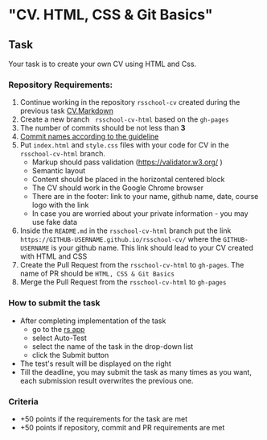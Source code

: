 # "CV. HTML, CSS & Git Basics"

## Task
Your task is to create your own CV using HTML and Css.

### Repository Requirements:
1. Continue working in the repository `rsschool-cv` created during the previous task [CV.Markdown](./CV(markdown).md)
2. Create a new branch ` rsschool-cv-html` based on the `gh-pages`
3. The number of commits should be not less than **3**
4. [Commit names according to the guideline](https://docs.rs.school/#/en/git-convention)
5. Put `index.html` and `style.css` files with your code for CV in the `rsschool-cv-html` branch. 
   * Markup should pass validation (https://validator.w3.org/ )
   * Semantic layout
   * Content should be placed in the horizontal centered block
   * The CV should work in the Google Chrome browser
   * There are in the footer: link to your name, github name, date, course logo with the link
   * In case you are worried about your private information - you may use fake data
6. Inside the `README.md` in the `rsschool-cv-html` branch put the link `https://GITHUB-USERNAME.github.io/rsschool-cv/` where the `GITHUB-USERNAME` is your github name. This link should lead to your CV created with HTML and CSS
7. Create the Pull Request from the `rsschool-cv-html` to `gh-pages`. The name of PR should be `HTML, CSS & Git Basics`
8. Merge the Pull Request from the `rsschool-cv-html` to `gh-pages`


### How to submit the task
* After completing implementation of the task
    * go to the [rs app](https://app.rs.school/)
    * select Auto-Test
    * select the name of the task in the drop-down list
    * click the Submit button
* The test's result will be displayed on the right
* Till the deadline, you may submit the task as many times as you want, each submission result overwrites the previous one.


### Criteria
- +50 points if the requirements for the task are met
- +50 points if repository, commit and PR requirements are met
